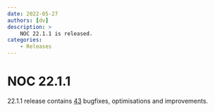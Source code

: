 ```yaml
---
date: 2022-05-27
authors: [dv]
description: >
    NOC 22.1.1 is released.
categories:
    - Releases
---
```


# NOC 22.1.1

22.1.1 release contains [43](https://code.getnoc.com/noc/noc/merge_requests?scope=all&state=merged&milestone_title=22.1.1) bugfixes, optimisations and improvements.

